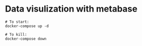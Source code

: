 # Data visulization with metabase

```
# To start:
docker-compose up -d

# To kill:
docker-compose down
```
